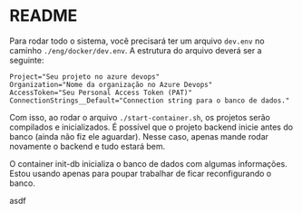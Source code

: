# README

Para rodar todo o sistema, você precisará ter um arquivo `dev.env` no caminho `./eng/docker/dev.env`. A estrutura do arquivo deverá ser a seguinte:

```.env
Project="Seu projeto no azure devops"
Organization="Nome da organização no Azure Devops"
AccessToken="Seu Personal Access Token (PAT)"
ConnectionStrings__Default="Connection string para o banco de dados."
```

Com isso, ao rodar o arquivo `./start-container.sh`, os projetos serão compilados e inicializados.
É possível que o projeto backend inicie antes do banco (ainda não fiz ele aguardar). Nesse caso, apenas mande rodar novamente o backend e tudo estará bem.

O container init-db inicializa o banco de dados com algumas informações. Estou usando apenas para poupar trabalhar de ficar reconfigurando o banco.

asdf
